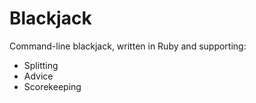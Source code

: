 # Blackjack

Command-line blackjack, written in Ruby and supporting:

* Splitting
* Advice
* Scorekeeping
